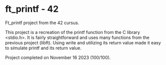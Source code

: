 # ft_printf - 42
Ft_printf project from the 42 cursus.

This project is a recreation of the printf function from the C library <stdio.h>. It is fairly straightforward and uses many functions from the previous project (libft). Using write and utilizing its return value made it easy to simulate printf and its return value.

Project completed on November 16 2023 (100/100).
